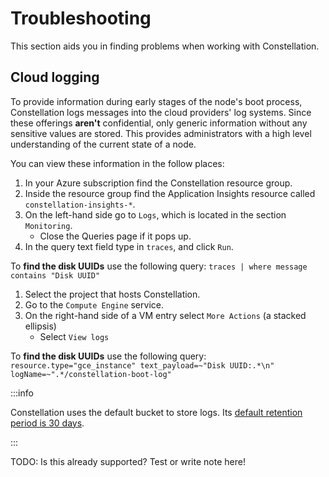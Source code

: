 # Troubleshooting

This section aids you in finding problems when working with Constellation.

## Cloud logging

To provide information during early stages of the node's boot process, Constellation logs messages into the cloud providers' log systems. Since these offerings **aren't** confidential, only generic information without any sensitive values are stored. This provides administrators with a high level understanding of the current state of a node.

You can view these information in the follow places:

<tabs groupId="csp">
<tabItem value="azure" label="Azure">

1. In your Azure subscription find the Constellation resource group.
2. Inside the resource group find the Application Insights resource called `constellation-insights-*`.
3. On the left-hand side go to `Logs`, which is located in the section `Monitoring`.
    + Close the Queries page if it pops up.
5. In the query text field type in `traces`, and click `Run`.

To **find the disk UUIDs** use the following query: `traces | where message contains "Disk UUID"`

</tabItem>
<tabItem value="gcp" label="GCP">

1. Select the project that hosts Constellation.
2. Go to the `Compute Engine` service.
3. On the right-hand side of a VM entry select `More Actions` (a stacked ellipsis)
    + Select `View logs`

To **find the disk UUIDs** use the following query: `resource.type="gce_instance" text_payload=~"Disk UUID:.*\n" logName=~".*/constellation-boot-log"`

:::info

Constellation uses the default bucket to store logs. Its [default retention period is 30 days](https://cloud.google.com/logging/quotas#logs_retention_periods).

:::

</tabItem>
<tabItem value="aws" label="AWS">

TODO: Is this already supported? Test or write note here!

</tabItem>
</tabs>

